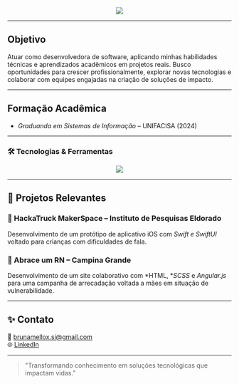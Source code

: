<p align="center">
  <img src="https://readme-typing-svg.demolab.com?font=Fira+Code&size=24&duration=3000&pause=1000&color=6C63FF&center=true&vCenter=true&width=600&lines=Bruna+Mello+%E2%80%A2+Desenvolvedora+Back-end" />
</p>

---

## Objetivo
Atuar como desenvolvedora de software, aplicando minhas habilidades técnicas e aprendizados acadêmicos em projetos reais. Busco oportunidades para crescer profissionalmente, explorar novas tecnologias e colaborar com equipes engajadas na criação de soluções de impacto.

---

## Formação Acadêmica
- *Graduanda em Sistemas de Informação* – UNIFACISA (2024)

---

### 🛠️ Tecnologias & Ferramentas

<p align="center">
  <img src="https://skillicons.dev/icons?i=java,spring,swift,python,mysql,postgresql,git" />
</p>

---

## 💼 Projetos Relevantes

### 🧠 HackaTruck MakerSpace – Instituto de Pesquisas Eldorado
Desenvolvimento de um protótipo de aplicativo iOS com *Swift e SwiftUI* voltado para crianças com dificuldades de fala.

### 💖 Abrace um RN – Campina Grande
Desenvolvimento de um site colaborativo com *HTML, **SCSS* e *Angular.js* para uma campanha de arrecadação voltada a mães em situação de vulnerabilidade.

---

## ✨ Contato
📧 brunamellox.si@gmail.com  
🌐 [LinkedIn](https://www.linkedin.com/in/bruna-mello-7a29a52b7/)

---

> "Transformando conhecimento em soluções tecnológicas que impactam vidas."
